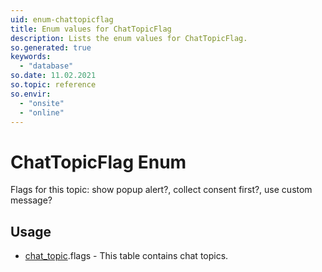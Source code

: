 ```yaml
---
uid: enum-chattopicflag
title: Enum values for ChatTopicFlag
description: Lists the enum values for ChatTopicFlag.
so.generated: true
keywords:
  - "database"
so.date: 11.02.2021
so.topic: reference
so.envir:
  - "onsite"
  - "online"
---
```


# ChatTopicFlag Enum

Flags for this topic: show popup alert?, collect consent first?, use custom message?


## Usage

* [chat_topic](../chat-topic.md).flags - This table contains chat topics.
